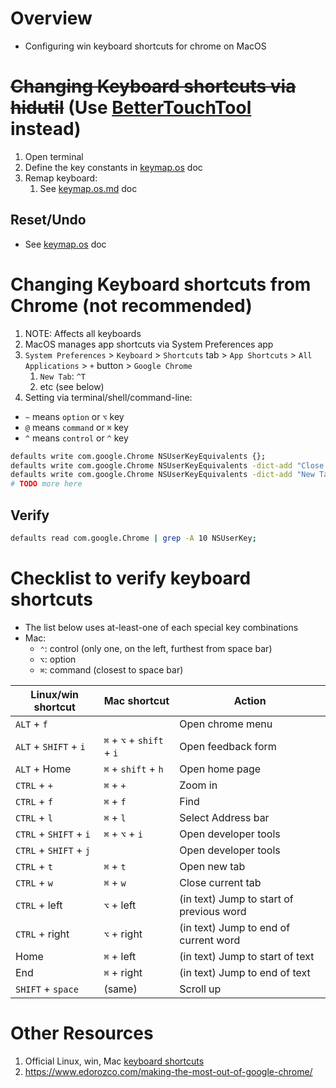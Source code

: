 # Overview

- Configuring win keyboard shortcuts for chrome on MacOS

# ~~Changing Keyboard shortcuts via hidutil~~ (Use [BetterTouchTool](https://folivora.ai/) instead)

1. Open terminal
1. Define the key constants in [keymap.os](./keymap.os.md#steps-via-command-line) doc
1. Remap keyboard:
    1. See [keymap.os.md](./keymap.os.md) doc

## Reset/Undo

- See [keymap.os](./keymap.os.md#resetundo) doc

# Changing Keyboard shortcuts from Chrome (not recommended)
1. NOTE: Affects all keyboards
1. MacOS manages app shortcuts via System Preferences app
1. `System Preferences` > `Keyboard` > `Shortcuts` tab > `App Shortcuts` > `All Applications` > `+` button > `Google Chrome`
    1. `New Tab`: `^T`
    1. etc (see below)
1. Setting via terminal/shell/command-line:

- `~` means `option` or `⌥` key
- `@` means `command` or `⌘` key
- `^` means `control` or `^` key
```sh
defaults write com.google.Chrome NSUserKeyEquivalents {};
defaults write com.google.Chrome NSUserKeyEquivalents -dict-add "Close Tab" "^w";
defaults write com.google.Chrome NSUserKeyEquivalents -dict-add "New Tab" "⌘t";
# TODO more here
```

## Verify

```sh
defaults read com.google.Chrome | grep -A 10 NSUserKey;
```

# Checklist to verify keyboard shortcuts

- The list below uses at-least-one of each special key combinations
- Mac:
    - `⌃`: control (only one, on the left, furthest from space bar)
    - `⌥`: option
    - `⌘`: command (closest to space bar)

| Linux/win shortcut     | Mac shortcut              | Action                                   |
|------------------------|---------------------------|------------------------------------------|
| `ALT` + `f`            |                           | Open chrome menu                         |
| `ALT` + `SHIFT` + `i`  | `⌘` + `⌥` + `shift` + `i` | Open feedback form                       |
| `ALT` + Home           | `⌘` + `shift` + `h`       | Open home page                           |
| `CTRL` + `+`           | `⌘` + `+`                 | Zoom in                                  |
| `CTRL` + `f`           | `⌘` + `f`                 | Find                                     |
| `CTRL` + `l`           | `⌘` + `l`                 | Select Address bar                       |
| `CTRL` + `SHIFT` + `i` | `⌘` + `⌥` + `i`           | Open developer tools                     |
| `CTRL` + `SHIFT` + `j` |                           | Open developer tools                     |
| `CTRL` + `t`           | `⌘` + `t`                 | Open new tab                             |
| `CTRL` + `w`           | `⌘` + `w`                 | Close current tab                        |
| `CTRL` + left          | `⌥` + left                | (in text) Jump to start of previous word |
| `CTRL` + right         | `⌥` + right               | (in text) Jump to end of current word    |
| Home                   | `⌘` + left                | (in text) Jump to start of text          |
| End                    | `⌘` + right               | (in text) Jump to end of text            |
| `SHIFT` + `space`      | (same)                    | Scroll up                                |

# Other Resources

1. Official Linux, win, Mac [keyboard shortcuts](https://support.google.com/chrome/answer/157179?hl=en&co=GENIE.Platform%3DDesktop)
1. https://www.edorozco.com/making-the-most-out-of-google-chrome/
